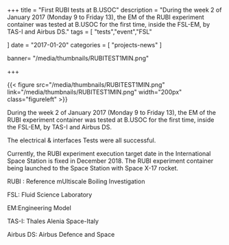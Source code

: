 +++
title = "First RUBI tests at B.USOC"
description = "During the week 2 of January 2017 (Monday 9 to Friday 13), the EM of the RUBI experiment container was tested at B.USOC for the first time, inside the FSL-EM, by TAS-I and Airbus DS."
tags = [
   "tests","event","FSL"

]
date = "2017-01-20"
categories = [
   "projects-news"
]

banner= "/media/thumbnails/RUBITEST1MIN.png"


+++

{{< figure src="/media/thumbnails/RUBITEST1MIN.png"  link="/media/thumbnails/RUBITEST1MIN.png"  width="200px" class="figureleft" >}}

 During the week 2 of January 2017 (Monday 9 to Friday 13), the EM of the RUBI experiment container was tested at B.USOC for the first time, inside the FSL-EM, by TAS-I and Airbus DS.

The electrical & interfaces Tests were all successful.

Currently, the RUBI experiment execution target date in the International Space Station is fixed in December 2018. The RUBI experiment container being launched to the Space Station with Space X-17 rocket.

RUBI : Reference mUltiscale Boiling Investigation

FSL: Fluid Science Laboratory

EM:Engineering Model

TAS-I: Thales Alenia Space-Italy

Airbus DS: Airbus Defence and Space
